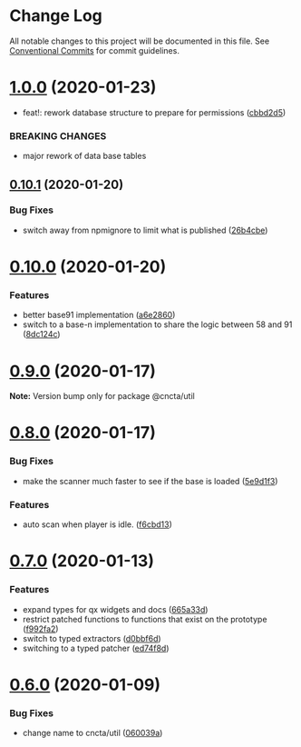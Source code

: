 # Change Log

All notable changes to this project will be documented in this file.
See [Conventional Commits](https://conventionalcommits.org) for commit guidelines.

# [1.0.0](https://github.com/blacha/st/compare/v0.10.1...v1.0.0) (2020-01-23)


* feat!: rework database structure to prepare for permissions ([cbbd2d5](https://github.com/blacha/st/commit/cbbd2d51494c8e36773ab04eba9fa0bcb0ea832b))


### BREAKING CHANGES

* major rework of data base tables





## [0.10.1](https://github.com/blacha/st/compare/v0.10.0...v0.10.1) (2020-01-20)


### Bug Fixes

* switch away from npmignore to limit what is published ([26b4cbe](https://github.com/blacha/st/commit/26b4cbe4ffdd5595aba6153e752b41b3d3fb4638))





# [0.10.0](https://github.com/blacha/st/compare/v0.9.0...v0.10.0) (2020-01-20)


### Features

* better base91 implementation ([a6e2860](https://github.com/blacha/st/commit/a6e286029be6509e0b0e6689081156bc1b2203fb))
* switch to a base-n implementation to share the logic between 58 and 91 ([8dc124c](https://github.com/blacha/st/commit/8dc124c384e69d9662733b99facb37da89018c69))





# [0.9.0](https://github.com/blacha/st/compare/v0.8.0...v0.9.0) (2020-01-17)

**Note:** Version bump only for package @cncta/util





# [0.8.0](https://github.com/blacha/st/compare/v0.7.0...v0.8.0) (2020-01-17)


### Bug Fixes

* make the scanner much faster to see if the base is loaded ([5e9d1f3](https://github.com/blacha/st/commit/5e9d1f3223ef6dcba08d50820e5d5c73d306ff62))


### Features

* auto scan when player is idle. ([f6cbd13](https://github.com/blacha/st/commit/f6cbd13b2fb15d6bec48b5359884d30d28fcd17f))





# [0.7.0](https://github.com/blacha/st/compare/v0.6.0...v0.7.0) (2020-01-13)


### Features

* expand types for qx widgets and docs ([665a33d](https://github.com/blacha/st/commit/665a33d642e7f6f53c7832289372deb325368d00))
* restrict patched functions to functions that exist on the prototype ([f992fa2](https://github.com/blacha/st/commit/f992fa2c45223efdde8ee1ac2309c5f529a6036a))
* switch to typed extractors ([d0bbf6d](https://github.com/blacha/st/commit/d0bbf6d0f4464a3e405faae60158f6b1724aa509))
* switching to a typed patcher ([ed74f8d](https://github.com/blacha/st/commit/ed74f8d06db1c65417bd9db5938dda0898bbe0c6))





# [0.6.0](https://github.com/blacha/st/compare/v0.5.0...v0.6.0) (2020-01-09)


### Bug Fixes

* change name to cncta/util ([060039a](https://github.com/blacha/st/commit/060039aad280dfa64f4d293319d4248b7bf40beb))
